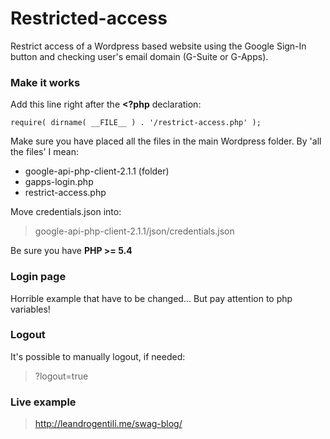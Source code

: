 # Restricted-access

Restrict access of a Wordpress based website using the Google Sign-In button and checking user's email domain (G-Suite or G-Apps).

### Make it works

Add this line right after the **<?php** declaration:
```
require( dirname( __FILE__ ) . '/restrict-access.php' );
```

Make sure you have placed all the files in the main Wordpress folder. By 'all the files' I mean:
- google-api-php-client-2.1.1 (folder)
- gapps-login.php
- restrict-access.php

Move credentials.json into:
> google-api-php-client-2.1.1/json/credentials.json

Be sure you have **PHP >= 5.4**

### Login page
Horrible example that have to be changed... But pay attention to php variables!

### Logout
It's possible to manually logout, if needed:

> ?logout=true

### Live example
> http://leandrogentili.me/swag-blog/